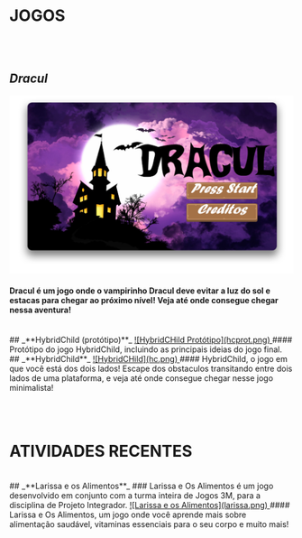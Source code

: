# **JOGOS**
<br><br>
##		_**Dracul**_
<a href="https://www.maathps.github.io/dracul" target="_blank"> ![Dracul](dracul.png) </a>
####		Dracul é um jogo onde o vampirinho Dracul deve evitar a luz do sol e estacas para chegar ao próximo nível! Veja até onde consegue chegar nessa aventura!
<br>
##		_**HybridChild (protótipo)**_
<a href="https://www.maathps.github.io/hybidchild-prototype" target="_blank"> ![HybridCHild Protótipo](hcprot.png) </a>
####		Protótipo do jogo HybridChild, incluindo as principais ideias do jogo final.
<br>
##		_**HybridChild**_
<a href="https://www.maathps.github.io/hybridchild" target="_blank"> ![HybridCHild](hc.png) </a>
####		HybridChild, o jogo em que você está dos dois lados! Escape dos obstaculos transitando entre dois lados de uma plataforma, e veja até onde consegue chegar nesse jogo minimalista!

<br><br>
# **ATIVIDADES RECENTES**
<br>
##		_**Larissa e os Alimentos**_
###		Larissa e Os Alimentos é um jogo desenvolvido em conjunto com a turma inteira de Jogos 3M, para a disciplina de Projeto Integrador.
<a href="https://raixasantos.github.io/LARISSAEOSALIMENTOS" target="_blank"> ![Larissa e os Alimentos](larissa.png) </a>
####		Larissa e Os Alimentos, um jogo onde você aprende mais sobre alimentação saudável, vitaminas essenciais para o seu corpo e muito mais!
<br>
